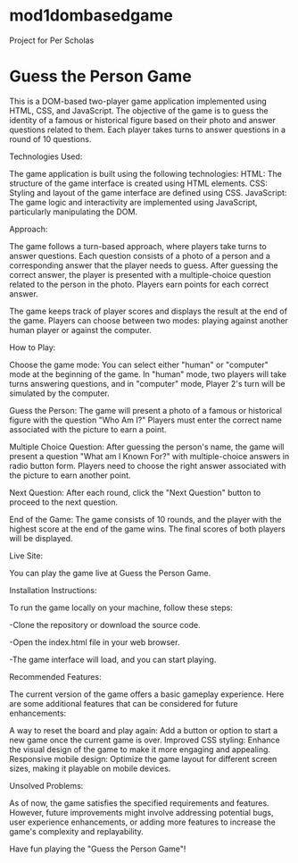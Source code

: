 # mod1dombasedgame
Project for Per Scholas 

# Guess the Person Game

This is a DOM-based two-player game application implemented using HTML, CSS, and JavaScript. The objective of the game is to guess the identity of a famous or historical figure based on their photo and answer questions related to them. Each player takes turns to answer questions in a round of 10 questions.

Technologies Used:

The game application is built using the following technologies:
HTML: The structure of the game interface is created using HTML elements.
CSS: Styling and layout of the game interface are defined using CSS.
JavaScript: The game logic and interactivity are implemented using JavaScript, particularly manipulating the DOM.

Approach:

The game follows a turn-based approach, where players take turns to answer questions. Each question consists of a photo of a person and a corresponding answer that the player needs to guess. After guessing the correct answer, the player is presented with a multiple-choice question related to the person in the photo. Players earn points for each correct answer.

The game keeps track of player scores and displays the result at the end of the game. Players can choose between two modes: playing against another human player or against the computer.

How to Play:

Choose the game mode: You can select either "human" or "computer" mode at the beginning of the game. In "human" mode, two players will take turns answering questions, and in "computer" mode, Player 2's turn will be simulated by the computer.

Guess the Person: The game will present a photo of a famous or historical figure with the question "Who Am I?" Players must enter the correct name associated with the picture to earn a point.

Multiple Choice Question: After guessing the person's name, the game will present a question "What am I Known For?" with multiple-choice answers in radio button form. Players need to choose the right answer associated with the picture to earn another point.

Next Question: After each round, click the "Next Question" button to proceed to the next question.

End of the Game: The game consists of 10 rounds, and the player with the highest score at the end of the game wins. The final scores of both players will be displayed.

Live Site:

You can play the game live at Guess the Person Game.

Installation Instructions:

To run the game locally on your machine, follow these steps:

-Clone the repository or download the source code.

-Open the index.html file in your web browser.

-The game interface will load, and you can start playing.

Recommended Features:

The current version of the game offers a basic gameplay experience. Here are some additional features that can be considered for future enhancements:

A way to reset the board and play again: Add a button or option to start a new game once the current game is over.
Improved CSS styling: Enhance the visual design of the game to make it more engaging and appealing.
Responsive mobile design: Optimize the game layout for different screen sizes, making it playable on mobile devices.

Unsolved Problems:

As of now, the game satisfies the specified requirements and features. However, future improvements might involve addressing potential bugs, user experience enhancements, or adding more features to increase the game's complexity and replayability.

Have fun playing the "Guess the Person Game"!
